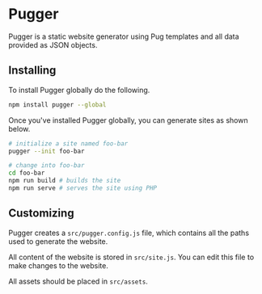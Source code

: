 # Pugger

Pugger is a static website generator using Pug templates and all data provided as JSON objects.

## Installing

To install Pugger globally do the following.
```bash
npm install pugger --global
```
Once you've installed Pugger globally, you can generate sites as shown below.
```bash
# initialize a site named foo-bar
pugger --init foo-bar

# change into foo-bar
cd foo-bar
npm run build # builds the site
npm run serve # serves the site using PHP
```

## Customizing
Pugger creates a `src/pugger.config.js` file, which contains all the paths used to generate the website.

All content of the website is stored in `src/site.js`. You can edit this file to make changes to the website.

All assets should be placed in `src/assets`.